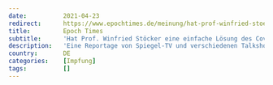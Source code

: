 ```yaml
---
date:          2021-04-23
redirect:      https://www.epochtimes.de/meinung/hat-prof-winfried-stoecker-eine-einfache-loesung-des-covid-problems-entdeckt-a3494885.html
title:         Epoch Times
subtitle:      'Hat Prof. Winfried Stöcker eine einfache Lösung des Covid-Problems entdeckt?'
description:   'Eine Reportage von Spiegel-TV und verschiedenen Talkshows über einen neuen Impfstoff gegen SARS-CoV-2 haben in den letzten Wochen ein großes Echo in den Medien gefunden. Direkt mit dem Entwickler, Prof. Winfried Stöcker, hat unser Gastautor Marc DeSargeau gesprochen.'
country:       DE
categories:    [Impfung]
tags:          []
---
```

